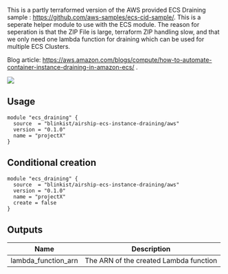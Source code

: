 This is a partly terraformed version of the AWS provided ECS Draining sample : https://github.com/aws-samples/ecs-cid-sample/. This is a seperate helper module to use with the ECS module. The reason for seperation is that the ZIP File is large, terraform ZIP handling slow, and that we only need one lambda function for draining which can be used for multiple ECS Clusters.

Blog article: https://aws.amazon.com/blogs/compute/how-to-automate-container-instance-draining-in-amazon-ecs/ .

![](https://s3.amazonaws.com/chrisb/Architecture.png)

## Usage

```hcl
module "ecs_draining" {
  source  = "blinkist/airship-ecs-instance-draining/aws"
  version = "0.1.0"
  name = "projectX"
}
```

## Conditional creation

```hcl
module "ecs_draining" {
  source  = "blinkist/airship-ecs-instance-draining/aws"
  version = "0.1.0"
  name = "projectX"
  create = false
}
```

## Outputs

| Name | Description |
|------|-------------|
| lambda_function_arn |  The ARN of the created Lambda function  |

